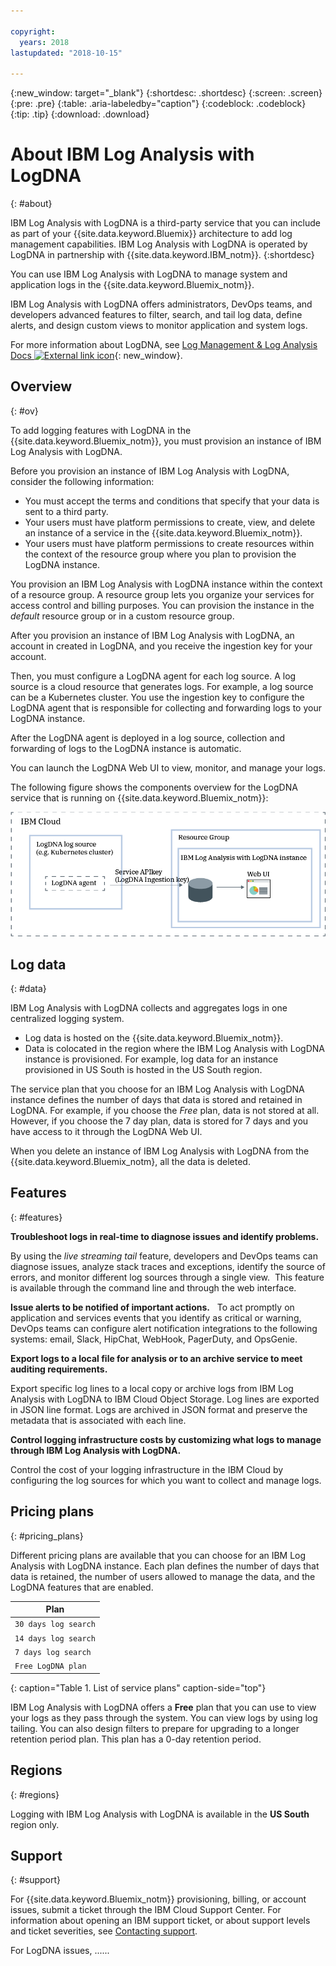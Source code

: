 ```yaml
---

copyright:
  years: 2018
lastupdated: "2018-10-15"

---
```


{:new_window: target="_blank"}
{:shortdesc: .shortdesc}
{:screen: .screen}
{:pre: .pre}
{:table: .aria-labeledby="caption"}
{:codeblock: .codeblock}
{:tip: .tip}
{:download: .download}


# About IBM Log Analysis with LogDNA
{: #about}

IBM Log Analysis with LogDNA is a third-party service that you can include as part of your {{site.data.keyword.Bluemix}} architecture to add log management capabilities. IBM Log Analysis with LogDNA is operated by LogDNA in partnership with {{site.data.keyword.IBM_notm}}.
{:shortdesc}

You can use IBM Log Analysis with LogDNA to manage system and application logs in the {{site.data.keyword.Bluemix_notm}}.

IBM Log Analysis with LogDNA offers administrators, DevOps teams, and developers advanced features to filter, search, and tail log data, define alerts, and design custom views to monitor application and system logs.

For more information about LogDNA, see [Log Management & Log Analysis Docs ![External link icon](../icons/launch-glyph.svg "External link icon")](https://docs.logdna.com/docs){: new_window}.


## Overview
{: #ov}

To add logging features with LogDNA in the {{site.data.keyword.Bluemix_notm}}, you must provision an instance of IBM Log Analysis with LogDNA.

Before you provision an instance of IBM Log Analysis with LogDNA, consider the following information:

* You must accept the terms and conditions that specify that your data is sent to a third party.
* Your users must have platform permissions to create, view, and delete an instance of a service in the {{site.data.keyword.Bluemix_notm}}.
* Your users must have platform permissions to create resources within the context of the resource group where you plan to provision the LogDNA instance.

You provision an IBM Log Analysis with LogDNA instance within the context of a resource group. A resource group lets you organize your services for access control and billing purposes. You can provision the instance in the *default* resource group or in a custom resource group.

After you provision an instance of IBM Log Analysis with LogDNA, an account in created in LogDNA, and you receive the ingestion key for your account.

Then, you must configure a LogDNA agent for each log source. A log source is a cloud resource that generates logs. For example, a log source can be a Kubernetes cluster. You use the ingestion key to configure the LogDNA agent that is responsible for collecting and forwarding logs to your LogDNA instance.

After the LogDNA agent is deployed in a log source, collection and forwarding of logs to the LogDNA instance is automatic.

You can launch the LogDNA Web UI to view, monitor, and manage your logs.

The following figure shows the components overview for the LogDNA service that is running on {{site.data.keyword.Bluemix_notm}}:

![LogDNA component overview on the {{site.data.keyword.Bluemix_notm}}](images/components.png "LogDNA component overview on the {{site.data.keyword.Bluemix_notm}}")


## Log data
{: #data}

IBM Log Analysis with LogDNA collects and aggregates logs in one centralized logging system.

* Log data is hosted on the {{site.data.keyword.Bluemix_notm}}.
* Data is colocated in the region where the IBM Log Analysis with LogDNA instance is provisioned. For example, log data for an instance provisioned in US South is hosted in the US South region.

The service plan that you choose for an IBM Log Analysis with LogDNA instance defines the number of days that data is stored and retained in LogDNA. For example, if you choose the *Free* plan, data is not stored at all. However, if you choose the 7 day plan, data is stored for 7 days and you have access to it through the LogDNA Web UI.

When you delete an instance of IBM Log Analysis with LogDNA from the {{site.data.keyword.Bluemix_notm}, all the data is deleted.



## Features
{: #features}

**Troubleshoot logs in real-time to diagnose issues and identify problems.**

By using the *live streaming tail* feature, developers and DevOps teams can diagnose issues, analyze stack traces and exceptions, identify the source of errors, and monitor different log sources through a single view.  This feature is available through the command line and through the web interface. 

**Issue alerts to be notified of important actions.**
 
To act promptly on application and services events that you identify as critical or warning, DevOps teams can configure alert notification integrations to the following systems: email, Slack, HipChat, WebHook, PagerDuty, and OpsGenie.

**Export logs to a local file for analysis or to an archive service to meet auditing requirements.**

Export specific log lines to a local copy or archive logs from IBM Log Analysis with LogDNA to IBM Cloud Object Storage.
Log lines are exported in JSON line format. Logs are archived in JSON format and preserve the metadata that is associated with each line. 

**Control logging infrastructure costs by customizing what logs to manage through IBM Log Analysis with LogDNA.**

Control the cost of your logging infrastructure in the IBM Cloud by configuring the log sources for which you want to collect and manage logs. 


## Pricing plans
{: #pricing_plans}

Different pricing plans are available that you can choose for an IBM Log Analysis with LogDNA instance. Each plan defines the number of days that data is retained, the number of users allowed to manage the data, and the LogDNA features that are enabled.

| Plan                 | 
|----------------------|
| `30 days log search` |
| `14 days log search` |
| `7 days log search`  |
| `Free LogDNA plan`   |
{: caption="Table 1. List of service plans" caption-side="top"} 

IBM Log Analysis with LogDNA offers a **Free** plan that you can use to view your logs as they pass through the system. You can view logs by using log tailing. You can also design filters to prepare for upgrading to a longer retention period plan. This plan has a 0-day retention period.

## Regions
{: #regions}

Logging with IBM Log Analysis with LogDNA is available in the **US South** region only.



## Support
{: #support}

For {{site.data.keyword.Bluemix_notm}} provisioning, billing, or account issues, submit a ticket through the IBM Cloud Support Center. For information about opening an IBM support ticket, or about support levels and ticket severities, see [Contacting support](/docs/get-support/howtogetsupport.html#getting-customer-support).

For LogDNA issues, ......
